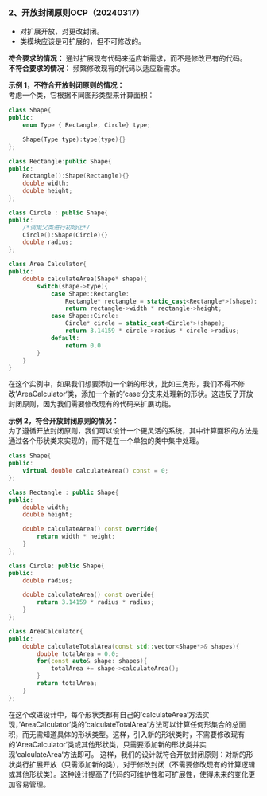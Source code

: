 ### 2、开放封闭原则OCP（20240317）
- 对扩展开放，对更改封闭。
- 类模块应该是可扩展的，但不可修改的。  
  
**符合要求的情况：** 通过扩展现有代码来适应新需求，而不是修改已有的代码。  
**不符合要求的情况：** 频繁修改现有的代码以适应新需求。  

**示例 1，不符合开放封闭原则的情况：**      
考虑一个类，它根据不同图形类型来计算面积：
```C++
class Shape{
public:
    enum Type { Rectangle, Circle} type;

    Shape(Type type):type(type){}
};

class Rectangle:public Shape{
public:
    Rectangle():Shape(Rectangle){}
    double width;
    double height;
};

class Circle : public Shape{
public:
    /*调用父类进行初始化*/
    Circle():Shape(Circle){}
    double radius;
};

class Area Calculator{
public:
    double calculateArea(Shape* shape){
        switch(shape->type){
            case Shape::Rectangle:
                Rectangle* rectangle = static_cast<Rectangle*>(shape);
                return rectangle->width * rectangle->height;
            case Shape::Circle:
                Circle* circle = static_cast<Circle*>(shape);
                return 3.14159 * circle->radius * circle->radius;
            default:
                return 0.0
        }
    }
}

```
在这个实例中，如果我们想要添加一个新的形状，比如三角形，我们不得不修改’AreaCalculator‘类，添加一个新的’case‘分支来处理新的形状。这违反了开放封闭原则，因为我们需要修改现有的代码来扩展功能。
  
**示例 2，符合开放封闭原则的情况：**  
为了遵循开放封闭原则，我们可以设计一个更灵活的系统，其中计算面积的方法是通过各个形状类来实现的，而不是在一个单独的类中集中处理。
```C++
class Shape{
public:
    virtual double calculateArea() const = 0;
};

class Rectangle : public Shape{
public:
    double width;
    double height;

    double calculateArea() const override{
        return width * height;
    }
};

class Circle: public Shape{
public:
    double radius;

    double calculateArea() const overide{
        return 3.14159 * radius * radius;
    }
};

class AreaCalculator{
public:
    double calculateTotalArea(const std::vector<Shape*>& shapes){
        double totalArea = 0.0;
        for(const auto& shape: shapes){
            totalArea += shape->calculateArea();
        }
        return totalArea;
    }
};

```
在这个改进设计中，每个形状类都有自己的’calculateArea‘方法实现，’AreaCalculator‘类的’calculateTotalArea‘方法可以计算任何形集合的总面积，而无需知道具体的形状类型。这样，引入新的形状类时，不需要修改现有的’AreaCalculator‘类或其他形状类，只需要添加新的形状类并实现’calculateArea‘方法即可。
这样，我们的设计就符合开放封闭原则：对新的形状类行扩展开放（只需添加新的类），对于修改封闭（不需要修改现有的计算逻辑或其他形状类）。这种设计提高了代码的可维护性和可扩展性，使得未来的变化更加容易管理。

